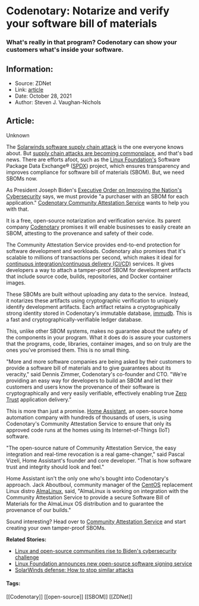 # Codenotary: Notarize and verify your software bill of materials
### What's really in that program? Codenotary can show your customers what's inside your software.

## Information:
+ Source: ZDNet
+ Link: [article](https://www.zdnet.com/article/codenotary-open-source-notarization-service-for-software-bill-of-material-arrives/)
+ Date: October 28, 2021
+ Author: Steven J. Vaughan-Nichols


## Article:
Unknown

The [Solarwinds software supply chain attack](https://www.zdnet.com/article/solarwinds-the-more-we-learn-the-worse-it-looks/) is the one everyone knows about. But [supply chain attacks are becoming commonplace](https://www.zdnet.com/article/supply-chain-attacks-are-the-hackers-new-favourite-weapon-and-the-threat-is-getting-bigger/), and that's bad news. There are efforts afoot, such as the [Linux Foundation's](https://www.linuxfoundation.org/) Software Package Data Exchange® ([SPDX](https://spdx.dev/)) project, which ensures transparency and improves compliance for software bill of materials (SBOM). But, we need SBOMs now. 

As President Joseph Biden's [Executive Order on Improving the Nation's Cybersecurity](https://www.whitehouse.gov/briefing-room/presidential-actions/2021/05/12/executive-order-on-improving-the-nations-cybersecurity/) says, we must provide "a purchaser with an SBOM for each application." [Codenotary Community Attestation Service](http://cas.codenotary.com/) wants to help you with that.


It is a free, open-source notarization and verification service. Its parent company [Codenotary](https://codenotary.com/) promises it will enable businesses to easily create an SBOM, attesting to the provenance and safety of their code.

The Community Attestation Service provides end-to-end protection for software development and workloads. Codenotary also promises that it's scalable to millions of transactions per second, which makes it ideal for [continuous integration/continuous delivery (CI/CD)](https://www.hpe.com/us/en/insights/articles/continuous-integration-and-delivery-tool-basics-1807.html) services. It gives developers a way to attach a tamper-proof SBOM for development artifacts that include source code, builds, repositories, and Docker container images. 

These SBOMs are built without uploading any data to the service.  Instead, it notarizes these artifacts using cryptographic verification to uniquely identify development artifacts. Each artifact retains a cryptographically strong identity stored in Codenotary's immutable database, [immudb](http://www.immudb.io/). This is a fast and cryptographically-verifiable ledger database. 

This, unlike other SBOM systems, makes no guarantee about the safety of the components in your program. What it does do is assure your customers that the programs, code, libraries, container images, and so on truly are the ones you've promised them. This is no small thing.

"More and more software companies are being asked by their customers to provide a software bill of materials and to give guarantees about its veracity," said Dennis Zimmer, Codenotary's co-founder and CTO. "We're providing an easy way for developers to build an SBOM and let their customers and users know the provenance of their software is cryptographically and very easily verifiable, effectively enabling true [Zero Trust](https://www.zdnet.com/article/zero-trust-and-cybersecurity-heres-what-it-means-and-why-it-matters/) application delivery."






This is more than just a promise. [Home Assistant](https://www.home-assistant.io/), an open-source home automation company with hundreds of thousands of users, is using Codenotary's Community Attestation Service to ensure that only its approved code runs at the homes using its Internet-of-Things (IoT) software. 

"The open-source nature of Community Attestation Service, the easy integration and real-time revocation is a real game-changer," said Pascal Vizeli, Home Assistant's founder and core developer. "That is how software trust and integrity should look and feel."

Home Assistant isn't the only one who's bought into Codenotary's approach. Jack Aboutboul, community manager of the [CentOS](https://www.centos.org/) replacement Linux distro [AlmaLinux](https://almalinux.org/), said, "AlmaLinux is working on integration with the Community Attestation Service to provide a secure Software Bill of Materials for the AlmaLinux OS distribution and to guarantee the provenance of our builds."

Sound interesting? Head over to [Community Attestation Service](https://cas.codenotary.com/) and start creating your own tamper-proof SBOMs.

**Related Stories:**

* [Linux and open-source communities rise to Biden's cybersecurity challenge](https://www.zdnet.com/article/linux-and-open-source-communities-rise-to-bidens-cybersecurity-challenge/)
* [Linux Foundation announces new open-source software signing service](https://www.zdnet.com/article/linux-foundation-announces-new-open-source-software-signing-service/)
* [SolarWinds defense: How to stop similar attacks](https://www.zdnet.com/article/solarwinds-defense-how-to-stop-similar-attacks/)





#### Tags:
[[Codenotary]] [[open-source]] [[SBOM]] [[ZDNet]]
